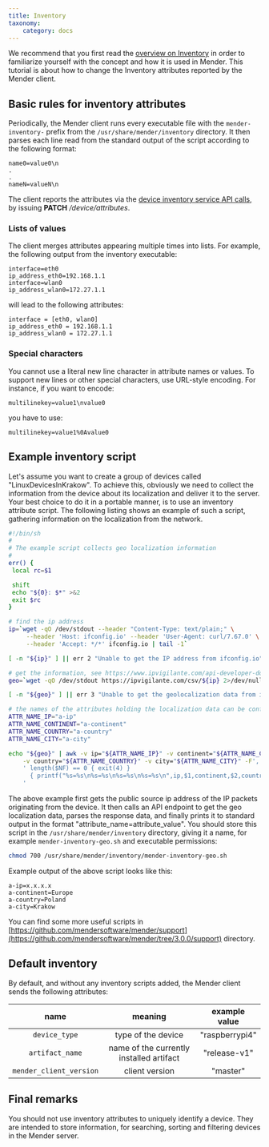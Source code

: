 ```yaml
---
title: Inventory
taxonomy:
    category: docs
---
```


We recommend that you first read the [overview on Inventory](../../02.Overview/08.Inventory) in order to familiarize yourself with the concept and how it is used in Mender. This tutorial is about how to change the Inventory attributes reported by the Mender client.


## Basic rules for inventory attributes

Periodically, the Mender client runs every executable file with
the `mender-inventory-` prefix from the `/usr/share/mender/inventory` directory.
It then parses each line read from the standard output of the script according
to the following format:

```
name0=value0\n
.
.
nameN=valueN\n
```
The client reports the attributes via the [device inventory service API calls](../../200.Server-side-API/?target=_blank#device-api-device-inventory-assign-attributes), by issuing **PATCH** _/device/attributes_.


### Lists of values

The client merges attributes appearing multiple times into lists.
For example, the following output from the inventory executable:

```
interface=eth0
ip_address_eth0=192.168.1.1
interface=wlan0
ip_address_wlan0=172.27.1.1
```

will lead to the following attributes:

```
interface = [eth0, wlan0]
ip_address_eth0 = 192.168.1.1
ip_address_wlan0 = 172.27.1.1
```

### Special characters

You cannot use a literal new line character in attribute names or values.
To support new lines or other special characters, use URL-style encoding.
For instance, if you want to encode:
```
multilinekey=value1\nvalue0
```
you have to use:
```
multilinekey=value1%0Avalue0
```

## Example inventory script

Let's assume you want to create a group of devices called "LinuxDevicesInKrakow".
To achieve this, obviously we need to collect the information from the device about
its localization and deliver it to the server. Your best choice to do it in a portable
manner, is to use an inventory attribute script. The following listing shows an
example of such a script, gathering information on the localization from the network.

<!--AUTOVERSION: "curl/%"/ignore-->
```bash
#!/bin/sh
#
# The example script collects geo localization information
#
err() {
 local rc=$1

 shift
 echo "${0}: $*" >&2
 exit $rc
}

# find the ip address
ip=`wget -qO /dev/stdout --header "Content-Type: text/plain;" \
     --header 'Host: ifconfig.io' --header 'User-Agent: curl/7.67.0' \
     --header 'Accept: */*' ifconfig.io | tail -1`

[ -n "${ip}" ] || err 2 "Unable to get the IP address from ifconfig.io"

# get the information, see https://www.ipvigilante.com/api-developer-docs/
geo=`wget -qO /dev/stdout https://ipvigilante.com/csv/${ip} 2>/dev/null`

[ -n "${geo}" ] || err 3 "Unable to get the geolocalization data from ipvigilante.com"

# the names of the attributes holding the localization data can be configured here
ATTR_NAME_IP="a-ip"
ATTR_NAME_CONTINENT="a-continent"
ATTR_NAME_COUNTRY="a-country"
ATTR_NAME_CITY="a-city"

echo "${geo}" | awk -v ip="${ATTR_NAME_IP}" -v continent="${ATTR_NAME_CONTINENT}" \
    -v country="${ATTR_NAME_COUNTRY}" -v city="${ATTR_NAME_CITY}" -F',' \
    ' length($NF) == 0 { exit(4) }
      { printf("%s=%s\n%s=%s\n%s=%s\n%s=%s\n",ip,$1,continent,$2,country,$3,city,$6) }
    '
```

The above example first gets the public source ip address of the IP packets originating
from the device. It then calls an API endpoint to get the geo localization data, parses
the response data, and finally prints it to standard output
in the format "attribute_name=attribute_value". You should store this script
in the `/usr/share/mender/inventory`
directory, giving it a name, for example `mender-inventory-geo.sh` and executable permissions:

```bash
chmod 700 /usr/share/mender/inventory/mender-inventory-geo.sh
```
Example output of the above script looks like this:
```
a-ip=x.x.x.x
a-continent=Europe
a-country=Poland
a-city=Krakow
```
<!--AUTOVERSION: "mender/tree/%/support"/mender-->
You can find some more useful scripts in [https://github.com/mendersoftware/mender/support](https://github.com/mendersoftware/mender/tree/3.0.0/support) directory.


## Default inventory

By default, and without any inventory scripts added, the Mender client sends the following attributes:

<!--AUTOVERSION: "client version | \"%\""/mender-->
| name | meaning | example value |
|:----:|:-------:|:-------------:|
| `device_type`  | type of the device | "raspberrypi4" |
| `artifact_name` | name of the currently installed artifact | "release-v1" |
| `mender_client_version` | client version | "master" |


## Final remarks
You should not use inventory attributes to uniquely identify a device. They are
intended  to store information,
for searching, sorting and filtering devices in the Mender server.
